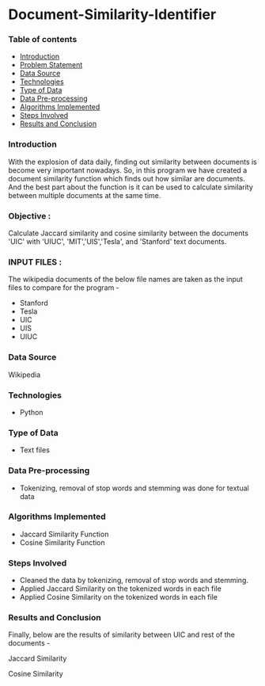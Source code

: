 # Document-Similarity-Identifier

### Table of contents
* [Introduction](#introduction)
* [Problem Statement](#problem-statement)
* [Data Source](#data-source)
* [Technologies](#technologies)
* [Type of Data](#type-of-data)
* [Data Pre-processing](#data-pre-processing)
* [Algorithms Implemented](#algorithms-implemented)
* [Steps Involved](#steps-involved)
* [Results and Conclusion](#results-and-conclusion)

### Introduction

With the explosion of data daily, finding out similarity between documents is become very important nowadays. So, in this program we have created a document similarity function which finds out how similar are documents. And the best part about the function is it can be used to calculate similarity between multiple documents at the same time.

### Objective :

Calculate Jaccard similarity and cosine similarity between the documents 'UIC' with 'UIUC', 'MIT','UIS','Tesla', and 'Stanford' text documents.

### INPUT FILES :

The wikipedia documents of the below file names are taken as the input files to compare for the program - 

* Stanford
* Tesla
* UIC
* UIS
* UIUC

### Data Source

Wikipedia

### Technologies
* Python 

### Type of Data
* Text files

### Data Pre-processing
* Tokenizing, removal of stop words and stemming was done for textual data

### Algorithms Implemented
* Jaccard Similarity Function
* Cosine  Similarity Function

### Steps Involved

* Cleaned the data by tokenizing, removal of stop words and stemming.
* Applied Jaccard Similarity on the tokenized words in each file
* Applied Cosine  Similarity on the tokenized words in each file

### Results and Conclusion

Finally, below are the results of similarity between UIC and rest of the documents - 

Jaccard Similarity


Cosine Similarity




